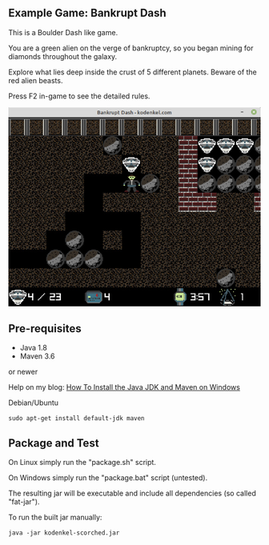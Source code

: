 ## Example Game: Bankrupt Dash

This is a Boulder Dash like game.

You are a green alien on the verge of bankruptcy, so you began mining for diamonds throughout the galaxy.

Explore what lies deep inside the crust of 5 different planets. Beware of the red alien beasts.

Press F2 in-game to see the detailed rules.

![Preview](readme.jpg)

## Pre-requisites

- Java 1.8
- Maven 3.6

or newer

Help on my blog: <a href="https://www.kodenkel.com/how-to/java-jdk-maven-installation-windows" target="_blank">How To Install the Java JDK and Maven on Windows</a>

Debian/Ubuntu

````
sudo apt-get install default-jdk maven
````

## Package and Test

On Linux simply run the "package.sh" script.

On Windows simply run the "package.bat" script (untested).

The resulting jar will be executable and include all dependencies (so called "fat-jar").

To run the built jar manually:

````
java -jar kodenkel-scorched.jar
````
